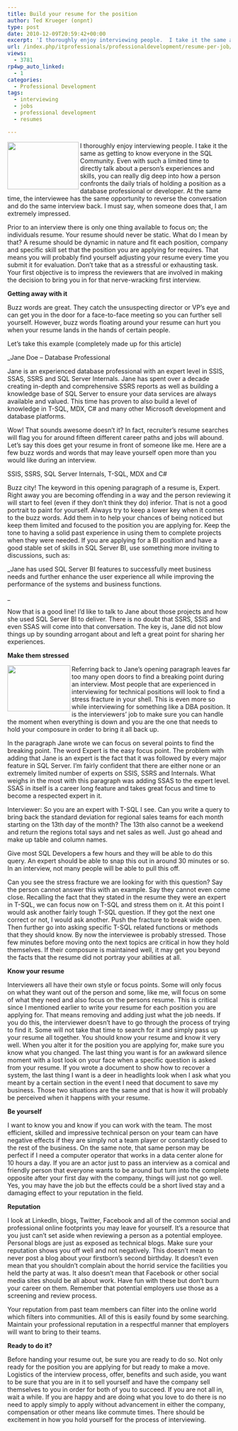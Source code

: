 ```yaml
---
title: Build your resume for the position
author: Ted Krueger (onpnt)
type: post
date: 2010-12-09T20:59:42+00:00
excerpt: 'I thoroughly enjoy interviewing people.  I take it the same as getting to know everyone in the SQL Community.  Even with such a limited time to directly talk about a person’s experiences and skills, you can really dig deep into how a person confronts the daily trials of holding a position as a database professional or developer.  At the same time, the interviewee has the same opportunity to reverse the conversation and do the same interview back.  I must say, when someone does that, I am extremely impressed.'
url: /index.php/itprofessionals/professionaldevelopment/resume-per-job/
views:
  - 3781
rp4wp_auto_linked:
  - 1
categories:
  - Professional Development
tags:
  - interviewing
  - jobs
  - professional development
  - resumes

---
```

<div class="image_block">
  <img src="/wp-content/uploads/blogs/ITProfessionals/resume_1.gif" alt="" title="" width="161" height="107" align="left" />
</div>

I thoroughly enjoy interviewing people. I take it the same as getting to know everyone in the SQL Community. Even with such a limited time to directly talk about a person’s experiences and skills, you can really dig deep into how a person confronts the daily trials of holding a position as a database professional or developer. At the same time, the interviewee has the same opportunity to reverse the conversation and do the same interview back. I must say, when someone does that, I am extremely impressed.

Prior to an interview there is only one thing available to focus on; the individuals resume. Your resume should never be static. What do I mean by that? A resume should be dynamic in nature and fit each position, company and specific skill set that the position you are applying for requires. That means you will probably find yourself adjusting your resume every time you submit it for evaluation. Don’t take that as a stressful or exhausting task. Your first objective is to impress the reviewers that are involved in making the decision to bring you in for that nerve-wracking first interview.

**Getting away with it**

Buzz words are great. They catch the unsuspecting director or VP’s eye and can get you in the door for a face-to-face meeting so you can further sell yourself. However, buzz words floating around your resume can hurt you when your resume lands in the hands of certain people.

Let’s take this example (completely made up for this article)

_Jane Doe &#8211; Database Professional</p> 

Jane is an experienced database professional with an expert level in SSIS, SSAS, SSRS and SQL Server Internals. Jane has spent over a decade creating in-depth and comprehensive SSRS reports as well as building a knowledge base of SQL Server to ensure your data services are always available and valued. This time has proven to also build a level of knowledge in T-SQL, MDX, C# and many other Microsoft development and database platforms.</i> 

Wow! That sounds awesome doesn’t it? In fact, recruiter’s resume searches will flag you for around fifteen different career paths and jobs will abound. Let’s say this does get your resume in front of someone like me. Here are a few buzz words and words that may leave yourself open more than you would like during an interview.

SSIS, SSRS, SQL Server Internals, T-SQL, MDX and C#

Buzz city! The keyword in this opening paragraph of a resume is, Expert. Right away you are becoming offending in a way and the person reviewing it will start to feel (even if they don’t think they do) inferior. That is not a good portrait to paint for yourself. Always try to keep a lower key when it comes to the buzz words. Add them in to help your chances of being noticed but keep them limited and focused to the position you are applying for. Keep the tone to having a solid past experience in using them to complete projects when they were needed. If you are applying for a BI position and have a good stable set of skills in SQL Server BI, use something more inviting to discussions, such as:

_Jane has used SQL Server BI features to successfully meet business needs and further enhance the user experience all while improving the performance of the systems and business functions.
  
_ 

Now that is a good line! I’d like to talk to Jane about those projects and how she used SQL Server BI to deliver. There is no doubt that SSRS, SSIS and even SSAS will come into that conversation. The key is, Jane did not blow things up by sounding arrogant about and left a great point for sharing her experiences.

**Make them stressed**

<div class="image_block">
  <img src="/wp-content/uploads/blogs/ITProfessionals/resume_2.gif" alt="" title="" width="142" height="104" align="left" />
</div>

Referring back to Jane’s opening paragraph leaves far too many open doors to find a breaking point during an interview. Most people that are experienced in interviewing for technical positions will look to find a stress fracture in your shell. This is even more so while interviewing for something like a DBA position. It is the interviewers’ job to make sure you can handle the moment when everything is down and you are the one that needs to hold your composure in order to bring it all back up.
  
In the paragraph Jane wrote we can focus on several points to find the breaking point. The word Expert is the easy focus point. The problem with adding that Jane is an expert is the fact that it was followed by every major feature in SQL Server. I’m fairly confident that there are either none or an extremely limited number of experts on SSIS, SSRS and Internals. What weighs in the most with this paragraph was adding SSAS to the expert level. SSAS in itself is a career long feature and takes great focus and time to become a respected expert in it.

Interviewer: So you are an expert with T-SQL I see. Can you write a query to bring back the standard deviation for regional sales teams for each month starting on the 13th day of the month? The 13th also cannot be a weekend and return the regions total says and net sales as well. Just go ahead and make up table and column names.

Give most SQL Developers a few hours and they will be able to do this query. An expert should be able to snap this out in around 30 minutes or so. In an interview, not many people will be able to pull this off.

Can you see the stress fracture we are looking for with this question? Say the person cannot answer this with an example. Say they cannot even come close. Recalling the fact that they stated in the resume they were an expert in T-SQL, we can focus now on T-SQL and stress them on it. At this point I would ask another fairly tough T-SQL question. If they got the next one correct or not, I would ask another. Push the fracture to break wide open. Then further go into asking specific T-SQL related functions or methods that they should know. By now the interviewee is probably stressed. Those few minutes before moving onto the next topics are critical in how they hold themselves. If their composure is maintained well, it may get you beyond the facts that the resume did not portray your abilities at all.

**Know your resume**

Interviewers all have their own style or focus points. Some will only focus on what they want out of the person and some, like me, will focus on some of what they need and also focus on the persons resume. This is critical since I mentioned earlier to write your resume for each position you are applying for. That means removing and adding just what the job needs. If you do this, the interviewer doesn’t have to go through the process of trying to find it. Some will not take that time to search for it and simply pass up your resume all together. You should know your resume and know it very well. When you alter it for the position you are applying for, make sure you know what you changed. The last thing you want is for an awkward silence moment with a lost look on your face when a specific question is asked from your resume. If you wrote a document to show how to recover a system, the last thing I want is a deer in headlights look when I ask what you meant by a certain section in the event I need that document to save my business. Those two situations are the same and that is how it will probably be perceived when it happens with your resume.

**Be yourself**

I want to know you and know if you can work with the team. The most efficient, skilled and impressive technical person on your team can have negative effects if they are simply not a team player or constantly closed to the rest of the business. On the same note, that same person may be perfect if I need a computer operator that works in a data center alone for 10 hours a day. If you are an actor just to pass an interview as a comical and friendly person that everyone wants to be around but turn into the complete opposite after your first day with the company, things will just not go well. Yes, you may have the job but the effects could be a short lived stay and a damaging effect to your reputation in the field.

**Reputation**

I look at LinkedIn, blogs, Twitter, Facebook and all of the common social and professional online footprints you may leave for yourself. It’s a resource that you just can’t set aside when reviewing a person as a potential employee. Personal blogs are just as exposed as technical blogs. Make sure your reputation shows you off well and not negatively. This doesn’t mean to never post a blog about your firstborn’s second birthday. It doesn’t even mean that you shouldn’t complain about the horrid service the facilities you held the party at was. It also doesn’t mean that Facebook or other social media sites should be all about work. Have fun with these but don’t burn your career on them. Remember that potential employers use those as a screening and review process.

Your reputation from past team members can filter into the online world which filters into communities. All of this is easily found by some searching. Maintain your professional reputation in a respectful manner that employers will want to bring to their teams.

**Ready to do it?**

Before handing your resume out, be sure you are ready to do so. Not only ready for the position you are applying for but ready to make a move. Logistics of the interview process, offer, benefits and such aside, you want to be sure that you are in it to sell yourself and have the company sell themselves to you in order for both of you to succeed. If you are not all in, wait a while. If you are happy and are doing what you love to do there is no need to apply simply to apply without advancement in either the company, compensation or other means like commute times. There should be excitement in how you hold yourself for the process of interviewing.